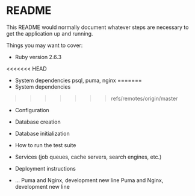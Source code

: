 # README

This README would normally document whatever steps are necessary to get the
application up and running.

Things you may want to cover:

* Ruby version 2.6.3

<<<<<<< HEAD
* System dependencies psql, puma, nginx
=======
* System dependencies 
>>>>>>> refs/remotes/origin/master

* Configuration

* Database creation

* Database initialization

* How to run the test suite

* Services (job queues, cache servers, search engines, etc.)

* Deployment instructions

* ...
Puma and Nginx, development new line
Puma and Nginx, development new line
